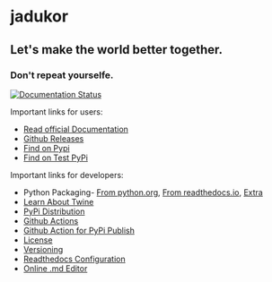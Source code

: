 # jadukor
## Let's make the world better together.
### Don't repeat yourselfe.
[![Documentation Status](https://readthedocs.org/projects/jadukor/badge/?version=latest)](https://jadukor.readthedocs.io/en/latest/?badge=latest)

Important links for users:
* [Read official Documentation](https://jadukor.readthedocs.io/en/latest/)
* [Github Releases](https://github.com/atmragib/jadukor/releases)
* [Find on Pypi](https://pypi.org/project/jadukor/)
* [Find on Test PyPi](https://test.pypi.org/project/jadukor/)


Important links for developers:
* Python Packaging- [From python.org](https://packaging.python.org/tutorials/packaging-projects/), [From readthedocs.io](https://python-packaging.readthedocs.io/en/latest/minimal.html), [Extra](https://medium.com/@joel.barmettler/how-to-upload-your-python-package-to-pypi-65edc5fe9c56)
* [Learn About Twine](https://twine.readthedocs.io/en/latest/#installation)
* [PyPi Distribution](https://packaging.python.org/guides/publishing-package-distribution-releases-using-github-actions-ci-cd-workflows/)
* [Github Actions](https://help.github.com/en/actions/reference/workflow-syntax-for-github-actions) 
* [Github Action for PyPi Publish](https://packaging.python.org/guides/publishing-package-distribution-releases-using-github-actions-ci-cd-workflows/)
* [License](https://help.github.com/en/github/creating-cloning-and-archiving-repositories/licensing-a-repository)
* [Versioning](https://semver.org/)
* [Readthedocs Configuration](https://docs.readthedocs.io/en/stable/config-file/v2.html)
* [Online .md Editor](https://dillinger.io/)